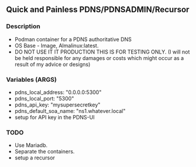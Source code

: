 ## Quick and Painless PDNS/PDNSADMIN/Recursor

### Description

* Podman container for a PDNS authoritative DNS
* OS Base - Image, Almalinux:latest.
* DO NOT USE IT IT PRODUCTION THIS IS FOR TESTING ONLY. (I will not be held responsible for any damages or costs which might occur as a result of my advice or designs)

### Variables (ARGS)

* pdns_local_address: "0.0.0.0:5300"
* pdns_local_port: "5300"
* pdns_api_key: "mysupersecretkey"
* pdns_default_soa_name: "ns1.whatever.local"
* setup for API key in the PDNS-UI

### TODO

* Use Mariadb.
* Separate the containers.
* setup a recursor